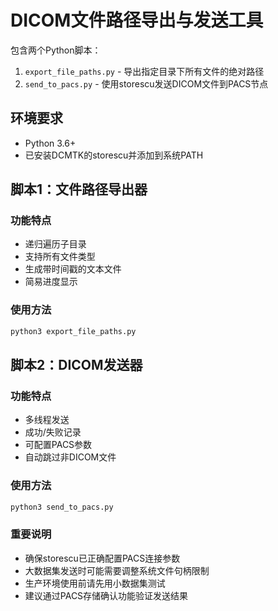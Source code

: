 # DICOM文件路径导出与发送工具

包含两个Python脚本：
1. `export_file_paths.py` - 导出指定目录下所有文件的绝对路径
2. `send_to_pacs.py` - 使用storescu发送DICOM文件到PACS节点

## 环境要求
- Python 3.6+
- 已安装DCMTK的storescu并添加到系统PATH

## 脚本1：文件路径导出器

### 功能特点
- 递归遍历子目录
- 支持所有文件类型
- 生成带时间戳的文本文件
- 简易进度显示

### 使用方法
```bash
python3 export_file_paths.py
```

## 脚本2：DICOM发送器

### 功能特点
- 多线程发送
- 成功/失败记录
- 可配置PACS参数
- 自动跳过非DICOM文件

### 使用方法
```bash
python3 send_to_pacs.py
```


### 重要说明
- 确保storescu已正确配置PACS连接参数
- 大数据集发送时可能需要调整系统文件句柄限制
- 生产环境使用前请先用小数据集测试
- 建议通过PACS存储确认功能验证发送结果